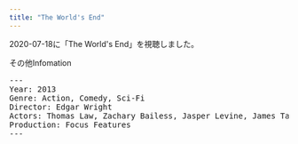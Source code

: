 ```yaml
---
title: "The World's End"
---
```

2020-07-18に「The World's End」を視聴しました。

その他Infomation
<pre>
---
Year: 2013
Genre: Action, Comedy, Sci-Fi
Director: Edgar Wright
Actors: Thomas Law, Zachary Bailess, Jasper Levine, James Tarpey
Production: Focus Features
---
</pre>